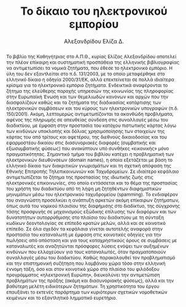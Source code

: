 ---
abstract: Το βιβλίο της Καθηγήτριας στο Α.Π.Θ., κυρίας Ελίζας Αλεξανδρίδου αποτελεί
  την πλέον επίκαιρη και συστηματική προσπάθεια της ελληνικής βιβλιογραφίας να αντιμετωπίσει
  τα νομικά ζητήματα, που έθεσε το ηλεκτρονικό εμπόριο. Η ύλη του δεν εξαντλείται
  στο π.δ. 131/2003, με το οποίο μεταφέρθηκε στο ελληνικό δίκαιο η οδηγία 2000/31/ΕΚ,
  αλλά επεκτείνεται σε πολλά ιδιαίτερα κρίσιμα για το ηλεκτρονικό εμπόριο ζητήματα.
  Ενδεικτικά αναφέρονται το ζήτημα της ελεύθερης παροχής υπηρεσιών της κοινωνίας της
  πληροφορίας στην Ευρωπαϊκή Ένωση και των θεμελιωδών κανόνων και αρχών που την διασφαλίζουν
  καθώς και τα ζητήματα της διαδικασίας κατάρτισης των ηλεκτρονικών συμβάσεων και
  του κύρους των ηλεκτρονικών υπογραφών (π.δ. 150/2001). Ακόμη, λεπτομερώς αντιμετωπίζονται
  τα ακανθώδη προβλήματα, αφένος της πληρωμής σε απευθείας σύνδεση στις συναλλαγές
  μέσω του διαδικτύου, με έμφαση στην προστασία του κατόχου πιστωτικής κάρτας λόγω
  των κινδύνων υποκλοπής και δόλιας χρησιμοποίησης των στοιχείων της κάρτας του από
  τρίτους και αφετέρου, της διεθνούς δικαιοδοσίας και του εφαρμοστέου δικαίου στις
  διασυνοριακές διαφορές (συμβατικής και εξωσυμβατικής φύσεως) που ανακύπτουν υπό
  συνθήκες «εικονικής» μόνο πραγματικότητας. Σημαντικό τμήμα του βιβλίου κατέχει η
  προβληματική των ηλεκτρονικών διευθύνσεων (domain names), η οποία εξετάζεται με
  βάση το ελληνικό δίκαιο των διακριτικών γνωρισμάτων και τη σχετική απόφαση της Εθνικής
  Επιτροπής Τηλεπικοινωνιών και Ταχυδρομείων. Σε ιδιαίτερο κεφάλαιο αντιμετωπίζεται
  το ζήτημα της προστασίας της ιδιωτικής ζωής στις ηλεκτρονικές επικοινωνίες, στο
  οποίο εντάσσεται και το θέμα της προστασίας του χρήστη του διαδικτύου από τη λήψη
  μη ζητηθέντων διαφημιστικών μηνυμάτων μέσω του ηλεκτρονικού ταχυδρομείου (spamming).
  Το ενδιαφέρον του αναγνώστη προσελκύει η ανάπτυξη αρκετών ακόμη επίκαιρων ζητήματων,
  όπως αυτά του νομικού πλαισίου της διαφήμισης στο διαδίκτυο, της σύγχρονης τάσης
  προσφυγής σε μηχανισμούς εξώδικης επίλυσης των διαφόρων και των δυνατοτήτων αυτορρύθμισης
  στο πλαίσιο του διαδικτύου με τη σύνταξη κωδίκων δεοντολογίας σε επίπεδο κρατών
  μελών, αλλά και σε κοινοτικό επίπεδο. Σε όλα σχεδόν τα κεφάλαια γίνεται αυτοτελής
  αναφορά στην προστασία του καταναλωτή με έμφαση στις κοινοτικές οδηγίες για την
  πωλήσεις από απόσταση και για τους καταχρηστικούς όρους σε συμβάσεις με καταναλωτές
  και αναζητώνται πρόσφορες λύσεις ενόψει των αυξημένων κινδύνων που ελλοχεύουν για
  τους καταναλωτές, όταν πραγματοποιούν συναλλαγές μέσω του διαδικτύου. Καθώς παρακολουθεί
  τον προβληματισμό και την επιστημονική συζήτηση που λαμβάνου χώρα τόσο στην ελληνική
  έννομη τάξη, όσο και στον κοινοτικό χώρο στο πλαίσιο του φιλόδοξου προγράμματος
  «ηλεκτρονική Ευρώπη», διευκολύνει την αντιμετώπιση προβλημάτων της πράξης (ακόμη
  και διασυνοριακής φύσεως), αλλά και την βαθύτερη μελέτη ειδικότερων ζητημάτων. Τη
  χρηστικότητα του έργου επαυξάνει το εκτενές παράρτημα των κυριότερων σχετικών νομοθετικών
  κειμένων και το εξαντλητικό λημματικό ευρετήριο.
author: Αλεξανδρίδου Ελίζα Δ.
cover: https://static.eudoxus.gr/books/preview/86/cover-34586.jpg
edition: 2η
eudoxusid: '34586'
isbn: 978-960-445--551-5
layout: bibtex
num_pages: '487'
publisher: Σάκκουλα Α.Ε.
ref: isbn_978_960_445__551_5
title: Το δίκαιο του ηλεκτρονικού εμπορίου
year: '2010'
---